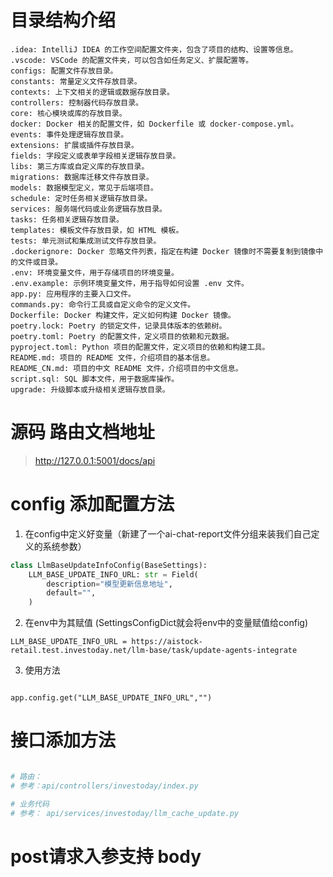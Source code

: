 

# 目录结构介绍
```
.idea: IntelliJ IDEA 的工作空间配置文件夹，包含了项目的结构、设置等信息。
.vscode: VSCode 的配置文件夹，可以包含如任务定义、扩展配置等。
configs: 配置文件存放目录。
constants: 常量定义文件存放目录。
contexts: 上下文相关的逻辑或数据存放目录。
controllers: 控制器代码存放目录。
core: 核心模块或库的存放目录。
docker: Docker 相关的配置文件，如 Dockerfile 或 docker-compose.yml。
events: 事件处理逻辑存放目录。
extensions: 扩展或插件存放目录。
fields: 字段定义或表单字段相关逻辑存放目录。
libs: 第三方库或自定义库的存放目录。
migrations: 数据库迁移文件存放目录。
models: 数据模型定义，常见于后端项目。
schedule: 定时任务相关逻辑存放目录。
services: 服务端代码或业务逻辑存放目录。
tasks: 任务相关逻辑存放目录。
templates: 模板文件存放目录，如 HTML 模板。
tests: 单元测试和集成测试文件存放目录。
.dockerignore: Docker 忽略文件列表，指定在构建 Docker 镜像时不需要复制到镜像中的文件或目录。
.env: 环境变量文件，用于存储项目的环境变量。
.env.example: 示例环境变量文件，用于指导如何设置 .env 文件。
app.py: 应用程序的主要入口文件。
commands.py: 命令行工具或自定义命令的定义文件。
Dockerfile: Docker 构建文件，定义如何构建 Docker 镜像。
poetry.lock: Poetry 的锁定文件，记录具体版本的依赖树。
poetry.toml: Poetry 的配置文件，定义项目的依赖和元数据。
pyproject.toml: Python 项目的配置文件，定义项目的依赖和构建工具。
README.md: 项目的 README 文件，介绍项目的基本信息。
README_CN.md: 项目的中文 README 文件，介绍项目的中文信息。
script.sql: SQL 脚本文件，用于数据库操作。
upgrade: 升级脚本或升级相关逻辑存放目录。
```

# 源码 路由文档地址
 > http://127.0.0.1:5001/docs/api


# config 添加配置方法
1. 在config中定义好变量（新建了一个ai-chat-report文件分组来装我们自己定义的系统参数）
```python
class LlmBaseUpdateInfoConfig(BaseSettings):
    LLM_BASE_UPDATE_INFO_URL: str = Field(
        description="模型更新信息地址",
        default="",
    )

```
2. 在env中为其赋值 (SettingsConfigDict就会将env中的变量赋值给config)
```angular2html
LLM_BASE_UPDATE_INFO_URL = https://aistock-retail.test.investoday.net/llm-base/task/update-agents-integrate
```

3. 使用方法
```angular2html

app.config.get("LLM_BASE_UPDATE_INFO_URL","")

```


# 接口添加方法
```python

# 路由：
# 参考：api/controllers/investoday/index.py

# 业务代码
# 参考： api/services/investoday/llm_cache_update.py

```

# post请求入参支持 body

